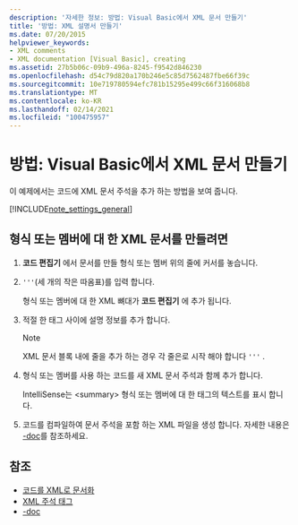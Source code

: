```yaml
---
description: '자세한 정보: 방법: Visual Basic에서 XML 문서 만들기'
title: '방법: XML 설명서 만들기'
ms.date: 07/20/2015
helpviewer_keywords:
- XML comments
- XML documentation [Visual Basic], creating
ms.assetid: 27b5b06c-09b9-496a-8245-f9542d846230
ms.openlocfilehash: d54c79d820a170b246e5c85d7562487fbe66f39c
ms.sourcegitcommit: 10e719780594efc781b15295e499c66f316068b8
ms.translationtype: MT
ms.contentlocale: ko-KR
ms.lasthandoff: 02/14/2021
ms.locfileid: "100475957"
---
```

# <a name="how-to-create-xml-documentation-in-visual-basic"></a>방법: Visual Basic에서 XML 문서 만들기

이 예제에서는 코드에 XML 문서 주석을 추가 하는 방법을 보여 줍니다.

[!INCLUDE[note_settings_general](~/includes/note-settings-general-md.md)]

## <a name="to-create-xml-documentation-for-a-type-or-member"></a>형식 또는 멤버에 대 한 XML 문서를 만들려면

1. **코드 편집기** 에서 문서를 만들 형식 또는 멤버 위의 줄에 커서를 놓습니다.

2. `'''`(세 개의 작은 따옴표)를 입력 합니다.

    형식 또는 멤버에 대 한 XML 뼈대가 **코드 편집기** 에 추가 됩니다.

3. 적절 한 태그 사이에 설명 정보를 추가 합니다.

    > [!NOTE]
    > XML 문서 블록 내에 줄을 추가 하는 경우 각 줄은로 시작 해야 합니다 `'''` .

4. 형식 또는 멤버를 사용 하는 코드를 새 XML 문서 주석과 함께 추가 합니다.

    IntelliSense는 \<summary> 형식 또는 멤버에 대 한 태그의 텍스트를 표시 합니다.

5. 코드를 컴파일하여 문서 주석을 포함 하는 XML 파일을 생성 합니다. 자세한 내용은 [-doc](../../reference/command-line-compiler/doc.md)를 참조하세요.

## <a name="see-also"></a>참조

- [코드를 XML로 문서화](documenting-your-code-with-xml.md)
- [XML 주석 태그](../../language-reference/xmldoc/index.md)
- [-doc](../../reference/command-line-compiler/doc.md)
